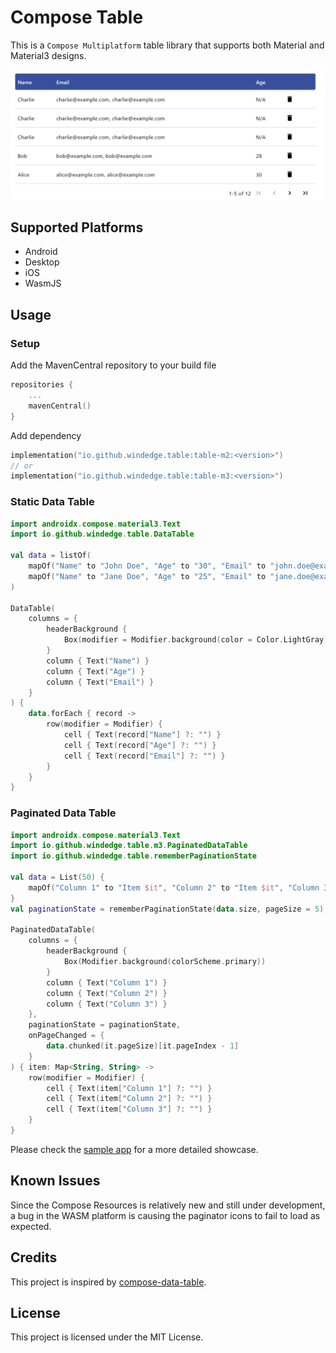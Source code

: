 # Compose Table

This is a `Compose Multiplatform` table library that supports both Material and Material3 designs.


![screen](./screenshot.png)

## Supported Platforms

* Android
* Desktop
* iOS
* WasmJS

## Usage

### Setup

Add the MavenCentral repository to your build file
```kotlin
repositories {
    ...
    mavenCentral()
}
```

Add dependency

```kotlin
implementation("io.github.windedge.table:table-m2:<version>")
// or
implementation("io.github.windedge.table:table-m3:<version>")
```

### Static Data Table

```kotlin
import androidx.compose.material3.Text
import io.github.windedge.table.DataTable

val data = listOf(
    mapOf("Name" to "John Doe", "Age" to "30", "Email" to "john.doe@example.com"),
    mapOf("Name" to "Jane Doe", "Age" to "25", "Email" to "jane.doe@example.com")
)

DataTable(
    columns = {
        headerBackground {
            Box(modifier = Modifier.background(color = Color.LightGray))
        }
        column { Text("Name") }
        column { Text("Age") }
        column { Text("Email") }
    }
) {
    data.forEach { record ->
        row(modifier = Modifier) {
            cell { Text(record["Name"] ?: "") }
            cell { Text(record["Age"] ?: "") }
            cell { Text(record["Email"] ?: "") }
        }
    }
}

```

### Paginated Data Table

```kotlin
import androidx.compose.material3.Text
import io.github.windedge.table.m3.PaginatedDataTable
import io.github.windedge.table.rememberPaginationState

val data = List(50) {
    mapOf("Column 1" to "Item $it", "Column 2" to "Item $it", "Column 3" to "Item $it")
}
val paginationState = rememberPaginationState(data.size, pageSize = 5)

PaginatedDataTable(
    columns = {
        headerBackground {
            Box(Modifier.background(colorScheme.primary))
        }
        column { Text("Column 1") }
        column { Text("Column 2") }
        column { Text("Column 3") }
    },
    paginationState = paginationState,
    onPageChanged = {
        data.chunked(it.pageSize)[it.pageIndex - 1]
    }
) { item: Map<String, String> ->
    row(modifier = Modifier) {
        cell { Text(item["Column 1"] ?: "") }
        cell { Text(item["Column 2"] ?: "") }
        cell { Text(item["Column 3"] ?: "") }
    }
}
```

Please check the [sample app](./sample) for a more detailed showcase.

## Known Issues

Since the Compose Resources is relatively new and still under development, a bug in the WASM platform is causing the paginator icons to fail to load as expected.

## Credits

This project is inspired by [compose-data-table](https://github.com/sproctor/compose-data-table).


## License

This project is licensed under the MIT License.